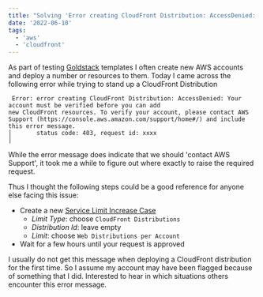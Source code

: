 ```yaml
---
title: "Solving 'Error creating CloudFront Distribution: AccessDenied: Your account must be verified'"
date: '2022-06-10'
tags:
  - 'aws'
  - 'cloudfront'
---
```


As part of testing [Goldstack](https://goldstack.party/) templates I often create new AWS accounts and deploy a number or resources to them. Today I came across the following error while trying to stand up a CloudFront Distribution

```
 Error: error creating CloudFront Distribution: AccessDenied: Your account must be verified before you can add
new CloudFront resources. To verify your account, please contact AWS Support (https://console.aws.amazon.com/support/home#/) and include this error message.
│       status code: 403, request id: xxxx
│
```

While the error message does indicate that we should 'contact AWS Support', it took me a while to figure out where exactly to raise the required request.

Thus I thought the following steps could be a good reference for anyone else facing this issue:

- Create a new [Service Limit Increase Case](https://us-east-1.console.aws.amazon.com/support/home#/case/create?issueType=service-limit-increase)
  - _Limit Type_: choose `CloudFront Distributions`
  - _Distribution Id_: leave empty
  - _Limit_: choose `Web Distributions per Account`
- Wait for a few hours until your request is approved

I usually do not get this message when deploying a CloudFront distribution for the first time. So I assume my account may have been flagged because of something that I did. Interested to hear in which situations others encounter this error message.
